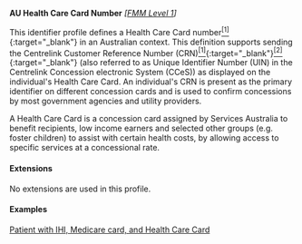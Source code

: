 **AU Health Care Card Number**  *[[FMM Level 1](guidance.html)]*

This identifier profile defines a Health Care Card number[<sup>[1]</sup>](https://www.servicesaustralia.gov.au/individuals/services/centrelink/health-care-card){:target="_blank"} in an Australian context. This definition supports sending the Centrelink Customer Reference Number (CRN)[<sup>[1]</sup>](https://www.servicesaustralia.gov.au/individuals/subjects/centrelink-customer-reference-number-crn){:target="_blank"}[<sup>[2]</sup>](http://meteor.aihw.gov.au/content/index.phtml/itemId/690579){:target="_blank"} (also referred to as Unique Identifier Number (UIN) in the Centrelink Concession electronic System (CCeS)) as displayed on the individual's Health Care Card. An individual's CRN is present as the primary identifier on different concession cards and is used to confirm concessions by most government agencies and utility providers. 

A Health Care Card is a concession card assigned by Services Australia to benefit recipients, low income earners and selected other groups (e.g. foster children) to assist with certain health costs, by allowing access to specific services at a concessional rate.


#### Extensions

No extensions are used in this profile.


#### Examples

[Patient with IHI, Medicare card, and Health Care Card](Patient-example0.html)
